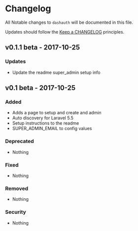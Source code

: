 # Changelog

All Notable changes to `dashauth` will be documented in this file.

Updates should follow the [Keep a CHANGELOG](http://keepachangelog.com/) principles.

## v0.1.1 beta - 2017-10-25

### Updates
- Update the readme super_admin setup info

## v0.1 beta - 2017-10-25

### Added
- Adds a page to setup and create and admin
- Auto discovery for Laravel 5.5
- Setup instructions to the readme
- SUPER_ADMIN_EMAIL to config values

### Deprecated
- Nothing

### Fixed
- Nothing

### Removed
- Nothing

### Security
- Nothing
